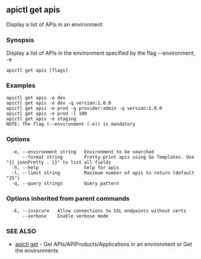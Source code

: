 ## apictl get apis

Display a list of APIs in an environment

### Synopsis

Display a list of APIs in the environment specified by the flag --environment, -e

```
apictl get apis [flags]
```

### Examples

```
apictl get apis -e dev
apictl get apis -e dev -q version:1.0.0
apictl get apis -e prod -q provider:admin -q version:1.0.0
apictl get apis -e prod -l 100
apictl get apis -e staging
NOTE: The flag (--environment (-e)) is mandatory
```

### Options

```
  -e, --environment string   Environment to be searched
      --format string        Pretty-print apis using Go Templates. Use "{{ jsonPretty . }}" to list all fields
  -h, --help                 help for apis
  -l, --limit string         Maximum number of apis to return (default "25")
  -q, --query strings        Query pattern
```

### Options inherited from parent commands

```
  -k, --insecure   Allow connections to SSL endpoints without certs
      --verbose    Enable verbose mode
```

### SEE ALSO

* [apictl get](apictl_get.md)	 - Get APIs/APIProducts/Applications in an environment or Get the environments

